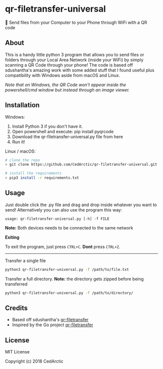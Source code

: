 # qr-filetransfer-universal
📁 Send files from your Computer to your Phone through WiFi with a QR code

## About
This is a handy little python 3 program that allows you to send files or folders through your Local Area Network (inside your WiFi) by simply scanning a QR Code through your phone! The code is based off sdushantha's amazing work with some added stuff that I found useful plus compatibility with Windows aside from macOS and Linux.

*Note that on Windows, the QR Code won't appear inside the powershell/cmd window but instead through an image viewer.*

## Installation

Windows:

1. Install Python 3 if you don't have it.
2. Open powershell and execute:
    pip install pyqrcode
3. Download the qr-filetransfer-universal.py file from here
4. Run it!


Linux / macOS:
```bash
# clone the repo
> git clone https://github.com/CedArctic/qr-filetransfer-universal.git

# install the requirements
> pip3 install -r requirements.txt
```


## Usage
Just double click the .py file and drag and drop inside whatever you want to send! Alternatively you can also use the program this way:

```
usage: qr-filetransfer-universal.py [-h] -f FILE
```

**Note:** Both devices needs to be connected to the same network

**Exiting**

To exit the program, just press ```CTRL+C```. **Dont** press ```CTRL+Z```.

---

Transfer a single file
```bash
python3 qr-filetransfer-universal.py -f /path/to/file.txt
```


Transfer a full directory. **Note:** the directory gets zipped before being transferred
```bash
python3 qr-filetransfer-universal.py -f /path/to/directory/
```

## Credits
* Based off sdushantha's [qr-filetransfer](https://github.com/sdushantha/qr-filetransfer)
* Inspired by the Go project [qr-filetransfer](https://github.com/claudiodangelis/qr-filetransfer)


## License
MIT License

Copyright (c) 2018 CedArctic
